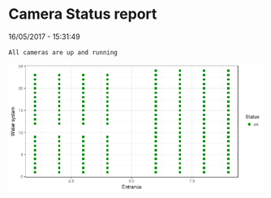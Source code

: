 Camera Status report
================
16/05/2017 - 15:31:49

    All cameras are up and running

![](camreport_files/figure-markdown_github/unnamed-chunk-2-1.png)
